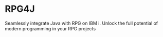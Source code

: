 # RPG4J
Seamlessly integrate Java with RPG on IBM i. Unlock the full potential of modern programming in your RPG projects
